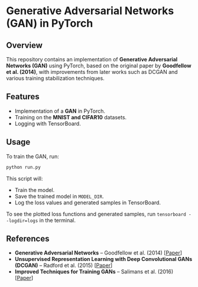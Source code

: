# Generative Adversarial Networks (GAN) in PyTorch

## Overview

This repository contains an implementation of **Generative Adversarial Networks (GAN)** using PyTorch, based on the original paper by **Goodfellow et al. (2014)**, with improvements from later works such as DCGAN and various training stabilization techniques.

## Features

- Implementation of a **GAN** in PyTorch.
- Training on the **MNIST and CIFAR10** datasets.
- Logging with TensorBoard.

## Usage

To train the GAN, run:
```bash
python run.py
```
This script will:
- Train the model.
- Save the trained model in `MODEL_DIR`.
- Log the loss values and generated samples in TensorBoard.

To see the plotted loss functions and generated samples, run ```tensorboard --logdir=logs``` in the terminal.

## References

- **Generative Adversarial Networks** – Goodfellow et al. (2014) [[Paper](https://arxiv.org/abs/1406.2661)]
- **Unsupervised Representation Learning with Deep Convolutional GANs (DCGAN)** – Radford et al. (2015) [[Paper](https://arxiv.org/abs/1511.06434)]
- **Improved Techniques for Training GANs** – Salimans et al. (2016) [[Paper](https://arxiv.org/abs/1606.03498)]
